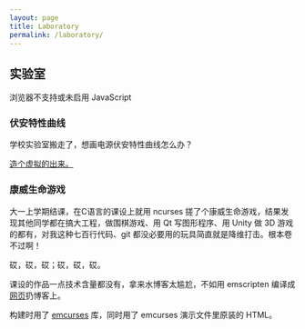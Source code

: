 ```yaml
---
layout: page
title: Laboratory
permalink: /laboratory/
---
```

## 实验室
<p>
<script>
"use strict"
  document.write("浏览器支持并已启用 JavaScript。<br/>UserAgent: <code>"+navigator.userAgent+"</code>");
</script>
<noscript>
浏览器不支持或未启用 JavaScript
</noscript>
</p>
<script>
"use strict"
function sqrt()
{
    let begin,end;
    
    begin=new Date();
    let r;
    for(r=0.0;r<=1;r+=0.000000005)
    {
        Math.sqrt(r);
    }
    end=new Date();
    document.getElementById("sqrt-result").innerHTML=end.getTime()-begin.getTime()+"ms. 耗时越低越好";
}
</script>

<script>
"use strict"
let n,m,ans=0,x=[],rlock=[],slock=[],slockr=[];
function init()
{
    let timeBegin=new Date();
    
    n=13;
    m=n-1;

    for(let i=0;i<n;i++)
    {
        dfs(0,i);
    }
    
    let timeEnd=new Date();
    let timeTotal=timeEnd.getTime()-timeBegin.getTime();
    document.getElementById("nq-result").innerHTML=timeTotal+"ms. 耗时越低越好";
}

function dfs(line,row)
{
    if(rlock[row]===true || slock[line+row]===true || slockr[line-row+m]===true)
    return;

    x[line]=row;
    
    rlock[row]=true;
    slock[line+row]=true;
    slockr[line-row+m]=true;

    for(let i=0;i<n;i++)
    {
        dfs(line+1,i);
    }
    
    rlock[row]=false;
    slock[line+row]=false;
    slockr[line-row+m]=false;
}
</script>

<script>
"use strict"
  document.write('<h3>基准测试</h3><p>这只是个玩具。</p><h4>N皇后问题</h4><p>n=13，使用朴素的深度优先搜索算法。</p><button onclick="setTimeout(init,200)">开始测试</button><p id="nq-result">-----</p><h4>平方根求解</h4><button onclick="setTimeout(sqrt,200)">开始测试</button><p id="sqrt-result">-----</p>');
</script>

### 伏安特性曲线

学校实验室搬走了，想画电源伏安特性曲线怎么办？

[造个虚拟的出来。]({{site.url}}/res/c-v-characteristic/c-v-characteristic.html)

### 康威生命游戏

大一上学期结课，在C语言的课设上就用 ncurses 搓了个康威生命游戏，结果发现其他同学都在搞大工程，做围棋游戏、用 Qt 写图形程序、用 Unity 做 3D 游戏的都有，对我这种七百行代码、git 都没必要用的玩具简直就是降维打击。根本卷不过啊！

砹，砹，砹；砹，砹，砹。

课设的作品一点技术含量都没有，拿来水博客太尴尬，不如用 emscripten 编译成[网页]({{site.url}}/res/conway/conway.html)扔博客上。

构建时用了 [emcurses](https://github.com/rhaberkorn/emcurses) 库，同时用了 emcurses 演示文件里原装的 HTML。
